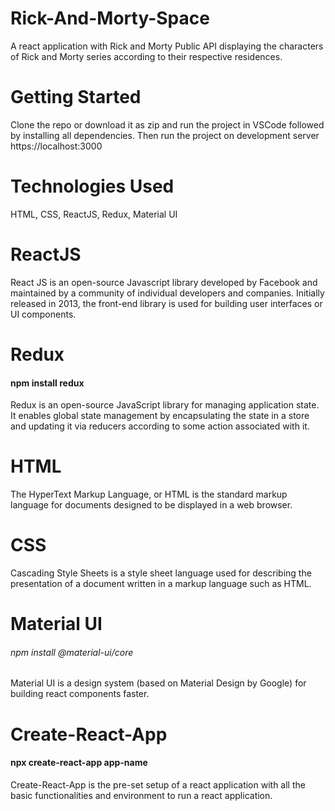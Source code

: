 # Rick-And-Morty-Space
A react application with Rick and Morty Public API displaying the characters of Rick and Morty series according to their respective residences.
# Getting Started
Clone the repo or download it as zip and run the project in VSCode followed by installing all dependencies. Then run the project on development server https://localhost:3000
# Technologies Used
HTML, CSS, ReactJS, Redux, Material UI 
# ReactJS
React JS is an open-source Javascript library developed by Facebook and maintained by a community of individual developers and companies. Initially released in 2013, the front-end library is used for building user interfaces or UI components.
# Redux
#### npm install redux
Redux is an open-source JavaScript library for managing application state. It enables global state management by encapsulating the state in a store and updating it via reducers according to some action associated with it.
# HTML
The HyperText Markup Language, or HTML is the standard markup language for documents designed to be displayed in a web browser.
# CSS
Cascading Style Sheets is a style sheet language used for describing the presentation of a document written in a markup language such as HTML.
# Material UI
###### npm install @material-ui/core
Material UI is a design system (based on Material Design by Google) for building react components faster.
# Create-React-App
#### npx create-react-app app-name
Create-React-App is the pre-set setup of a react application with all the basic functionalities and environment to run a react application. 
